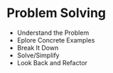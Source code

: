 # Problem Solving 

+ Understand the Problem
+ Eplore Concrete Examples
+ Break It Down
+ Solve/Simplify 
+ Look Back and Refactor 


